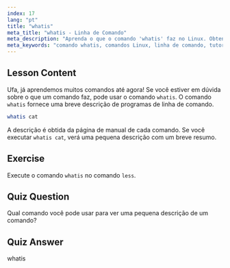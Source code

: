 ```yaml
---
index: 17
lang: "pt"
title: "whatis"
meta_title: "whatis - Linha de Comando"
meta_description: "Aprenda o que o comando 'whatis' faz no Linux. Obtenha descrições breves de comandos rapidamente. Essencial para iniciantes entenderem os comandos Linux."
meta_keywords: "comando whatis, comandos Linux, linha de comando, tutorial Linux, Linux para iniciantes, descrição de comando, guia Linux"
---
```


## Lesson Content

Ufa, já aprendemos muitos comandos até agora! Se você estiver em dúvida sobre o que um comando faz, pode usar o comando `whatis`. O comando `whatis` fornece uma breve descrição de programas de linha de comando.

```bash
whatis cat
```

A descrição é obtida da página de manual de cada comando. Se você executar `whatis cat`, verá uma pequena descrição com um breve resumo.

## Exercise

Execute o comando `whatis` no comando `less`.

## Quiz Question

Qual comando você pode usar para ver uma pequena descrição de um comando?

## Quiz Answer

whatis
